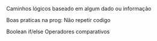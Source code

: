 Caminhos lógicos baseado em algum dado ou informação

Boas praticas na prog:
Não repetir codigo

Boolean
if/else
Operadores comparativos